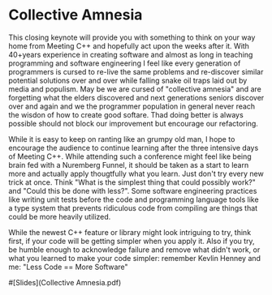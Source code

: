 # Collective Amnesia

This closing keynote will provide you with something to think on your way home from Meeting C++ and hopefully act upon the weeks after it.
With 40+years experience in creating software and almost as long in teaching programming and software engineering I feel like every generation of programmers is cursed to re-live the same problems and re-discover similar potential solutions over and over while falling snake oil traps laid out by media and populism. May be we are cursed of "collective amnesia" and are forgetting what the elders discovered and next generations seniors discover over and again and we the programmer population in general never reach the wisdon of how to create good softare. Thad doing better is always possible should not block our improvement but encourage our refactoring.

While it is easy to keep on ranting like an grumpy old man, I hope to encourage the audience to continue learning after the three intensive days of Meeting C++. While attending such a conference might feel like being brain fed with a Nuremberg Funnel, it should be taken as a start to learn more and actually apply thougtfully what you learn. Just don't try every new trick at once. Think "What is the simplest thing that could possibly work?" and "Could this be done with less?". Some software engineering practices like writing unit tests before the code and programming language tools like a type system that prevents ridiculous code from compiling are things that could be more heavily utilized.

While the newest C++ feature or library might look intriguing to try, think first, if your code will be getting simpler when you apply it. Also if you try, be humble enough to acknowledge failure and remove what didn't work, or what you learned to make your code simpler: remember Kevlin Henney and me: "Less Code == More Software"


#[Slides](Collective Amnesia.pdf)